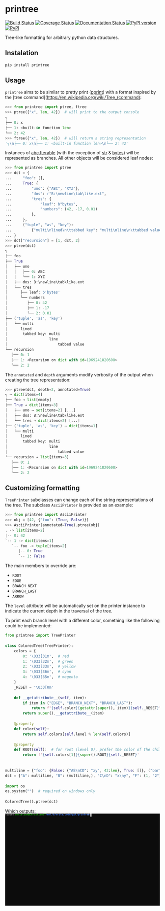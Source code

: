 # printree

[![Build Status](https://travis-ci.org/chrizzFTD/printree.svg?branch=master)](https://travis-ci.org/chrizzFTD/printree)
[![Coverage Status](https://coveralls.io/repos/github/chrizzFTD/printree/badge.svg?branch=master)](https://coveralls.io/github/chrizzFTD/printree?branch=master)
[![Documentation Status](https://readthedocs.org/projects/printree/badge/?version=latest)](https://printree.readthedocs.io/en/latest/?badge=latest)
[![PyPI version](https://badge.fury.io/py/printree.svg)](https://badge.fury.io/py/printree)
[![PyPI](https://img.shields.io/pypi/pyversions/printree.svg)](https://pypi.python.org/pypi/printree)

Tree-like formatting for arbitrary python data structures.

## Instalation
```bash
pip install printree
```

## Usage
`printree` aims to be similar to pretty print ([pprint](https://docs.python.org/3/library/pprint.html)) with a format inspired by the [tree command](https://en.wikipedia.org/wiki/Tree_(command):

```python
>>> from printree import ptree, ftree
>>> ptree({"x", len, 42})  # will print to the output console
┐
├── 0: x
├── 1: <built-in function len>
└── 2: 42
>>> ftree({"x", len, 42})  # will return a string representation
'┐\n├── 0: x\n├── 1: <built-in function len>\n└── 2: 42'
```

Instances of [abc.Iterable](https://docs.python.org/3/library/collections.abc.html#collections.abc.Iterable) (with the exception of [str](https://docs.python.org/3/library/stdtypes.html#text-sequence-type-str) & [bytes](https://docs.python.org/3/library/stdtypes.html#bytes-objects)) will be represented as branches.
All other objects will be considered leaf nodes:
```python
>>> from printree import ptree
>>> dct = {
...     "foo": [],
...     True: {
...         "uno": {"ABC", "XYZ"},
...         "dos": r"B:\newline\tab\like.ext",
...         "tres": {
...             "leaf": b"bytes",
...             "numbers": (42, -17, 0.01)
...         },
...     },
...     ("tuple", "as", "key"):
...         {"multi\nlined\n\ttabbed key": "multi\nline\n\ttabbed value"}
... }
>>> dct["recursion"] = [1, dct, 2]
>>> ptree(dct)
┐
├── foo
├── True
│   ├── uno
│   │   ├── 0: ABC
│   │   └── 1: XYZ
│   ├── dos: B:\newline\tab\like.ext
│   └── tres
│      ├── leaf: b'bytes'
│      └── numbers
│         ├── 0: 42
│         ├── 1: -17
│         └── 2: 0.01
├── ('tuple', 'as', 'key')
│   └── multi
│      lined
│       tabbed key: multi
│                   line
│                       tabbed value
└── recursion
   ├── 0: 1
   ├── 1: <Recursion on dict with id=1969241820608>
   └── 2: 2
```
The `annotated` and `depth` arguments modify verbosity of the output when creating the tree representation:
```python
>>> ptree(dct, depth=2, annotated=True)
┐ → dict[items=4]
├── foo → list[empty]
├── True → dict[items=3]
│   ├── uno → set[items=2] [...]
│   ├── dos: B:\newline\tab\like.ext
│   └── tres → dict[items=2] [...]
├── ('tuple', 'as', 'key') → dict[items=1]
│   └── multi
│      lined
│       tabbed key: multi
│                   line
│                       tabbed value
└── recursion → list[items=3]
   ├── 0: 1
   ├── 1: <Recursion on dict with id=1969241820608>
   └── 2: 2
``` 

## Customizing formatting
`TreePrinter` subclasses can change each of the string representations of the tree. The subclass `AsciiPrinter` is provided as an example:
```python
>>> from printree import AsciiPrinter
>>> obj = [42, {"foo": (True, False)}]
>>> AsciiPrinter(annotated=True).ptree(obj)
. -> list[items=2]
|-- 0: 42
`-- 1 -> dict[items=1]
   `-- foo -> tuple[items=2]
      |-- 0: True
      `-- 1: False
```
The main members to override are:
- `ROOT`
- `EDGE`
- `BRANCH_NEXT`
- `BRANCH_LAST`
- `ARROW`

The `level` attribute will be automatically set on the printer instance to indicate the current depth in the traversal of the tree.

To print each branch level with a different color, something like the following could be implemented:
```python
from printree import TreePrinter

class ColoredTree(TreePrinter):
    colors = {
        0: '\033[31m',  # red
        1: '\033[32m',  # green
        2: '\033[33m',  # yellow
        3: '\033[36m',  # cyan
        4: '\033[35m',  # magenta
    }
    _RESET = '\033[0m'

    def __getattribute__(self, item):
        if item in ("EDGE", "BRANCH_NEXT", "BRANCH_LAST"):
            return f"{self.color}{getattr(super(), item)}{self._RESET}"
        return super().__getattribute__(item)

    @property
    def color(self):
        return self.colors[self.level % len(self.colors)]

    @property
    def ROOT(self):  # for root (level 0), prefer the color of the children (level 1) 
        return f'{self.colors[1]}{super().ROOT}{self._RESET}'


multiline = {"foo": {False: {"AB\nCD": "xy", 42:len}, True: []}, ("bar",): []}
dct = {"A": multiline, "B": (multiline,), "C\nD": "x\ny", "F": (1, "2")}

import os
os.system("")  # required on windows only

ColoredTree().ptree(dct)
```
Which outputs:
![](colored_example.svg)
